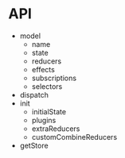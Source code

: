 # API

- model
  - name
  - state
  - reducers
  - effects
  - subscriptions
  - selectors
- dispatch
- init
  - initialState
  - plugins
  - extraReducers
  - customCombineReducers
- getStore